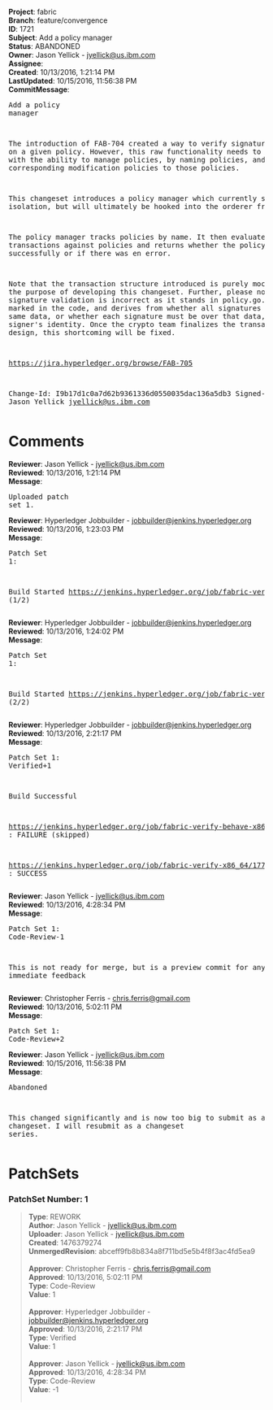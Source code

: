 <strong>Project</strong>: fabric<br><strong>Branch</strong>: feature/convergence<br><strong>ID</strong>: 1721<br><strong>Subject</strong>: Add a policy manager<br><strong>Status</strong>: ABANDONED<br><strong>Owner</strong>: Jason Yellick - jyellick@us.ibm.com<br><strong>Assignee</strong>:<br><strong>Created</strong>: 10/13/2016, 1:21:14 PM<br><strong>LastUpdated</strong>: 10/15/2016, 11:56:38 PM<br><strong>CommitMessage</strong>:<br><pre>Add a policy manager

The introduction of FAB-704 created a way to verify signatures based on
a given policy.  However, this raw functionality needs to be enhanced
with the ability to manage policies, by naming policies, and associating
corresponding modification policies to those policies.

This changeset introduces a policy manager which currently stands in
isolation, but will ultimately be hooked into the orderer framework.

The policy manager tracks policies by name.  It then evaluates
transactions against policies and returns whether the policy evaluated
successfully or if there was en error.

Note that the transaction structure introduced is purely mocked for the
purpose of developing this changeset.  Further, please note that the
signature validation is incorrect as it stands in policy.go.  This is
marked in the code, and derives from whether all signatures are over the
same data, or whether each signature must be over that data, and the
signer's identity.  Once the crypto team finalizes the transaction
design, this shortcoming will be fixed.

https://jira.hyperledger.org/browse/FAB-705

Change-Id: I9b17d1c0a7d62b9361336d0550035dac136a5db3
Signed-off-by: Jason Yellick <jyellick@us.ibm.com>
</pre><h1>Comments</h1><strong>Reviewer</strong>: Jason Yellick - jyellick@us.ibm.com<br><strong>Reviewed</strong>: 10/13/2016, 1:21:14 PM<br><strong>Message</strong>: <pre>Uploaded patch set 1.</pre><strong>Reviewer</strong>: Hyperledger Jobbuilder - jobbuilder@jenkins.hyperledger.org<br><strong>Reviewed</strong>: 10/13/2016, 1:23:03 PM<br><strong>Message</strong>: <pre>Patch Set 1:

Build Started https://jenkins.hyperledger.org/job/fabric-verify-x86_64/1775/ (1/2)</pre><strong>Reviewer</strong>: Hyperledger Jobbuilder - jobbuilder@jenkins.hyperledger.org<br><strong>Reviewed</strong>: 10/13/2016, 1:24:02 PM<br><strong>Message</strong>: <pre>Patch Set 1:

Build Started https://jenkins.hyperledger.org/job/fabric-verify-behave-x86_64/674/ (2/2)</pre><strong>Reviewer</strong>: Hyperledger Jobbuilder - jobbuilder@jenkins.hyperledger.org<br><strong>Reviewed</strong>: 10/13/2016, 2:21:17 PM<br><strong>Message</strong>: <pre>Patch Set 1: Verified+1

Build Successful 

https://jenkins.hyperledger.org/job/fabric-verify-behave-x86_64/674/ : FAILURE (skipped)

https://jenkins.hyperledger.org/job/fabric-verify-x86_64/1775/ : SUCCESS</pre><strong>Reviewer</strong>: Jason Yellick - jyellick@us.ibm.com<br><strong>Reviewed</strong>: 10/13/2016, 4:28:34 PM<br><strong>Message</strong>: <pre>Patch Set 1: Code-Review-1

This is not ready for merge, but is a preview commit for anyone with immediate feedback</pre><strong>Reviewer</strong>: Christopher Ferris - chris.ferris@gmail.com<br><strong>Reviewed</strong>: 10/13/2016, 5:02:11 PM<br><strong>Message</strong>: <pre>Patch Set 1: Code-Review+2</pre><strong>Reviewer</strong>: Jason Yellick - jyellick@us.ibm.com<br><strong>Reviewed</strong>: 10/15/2016, 11:56:38 PM<br><strong>Message</strong>: <pre>Abandoned

This changed significantly and is now too big to submit as a single changeset.  I will resubmit as a changeset series.</pre><h1>PatchSets</h1><h3>PatchSet Number: 1</h3><blockquote><strong>Type</strong>: REWORK<br><strong>Author</strong>: Jason Yellick - jyellick@us.ibm.com<br><strong>Uploader</strong>: Jason Yellick - jyellick@us.ibm.com<br><strong>Created</strong>: 1476379274<br><strong>UnmergedRevision</strong>: abceff9fb8b834a8f711bd5e5b4f8f3ac4fd5ea9<br><br><strong>Approver</strong>: Christopher Ferris - chris.ferris@gmail.com<br><strong>Approved</strong>: 10/13/2016, 5:02:11 PM<br><strong>Type</strong>: Code-Review<br><strong>Value</strong>: 1<br><br><strong>Approver</strong>: Hyperledger Jobbuilder - jobbuilder@jenkins.hyperledger.org<br><strong>Approved</strong>: 10/13/2016, 2:21:17 PM<br><strong>Type</strong>: Verified<br><strong>Value</strong>: 1<br><br><strong>Approver</strong>: Jason Yellick - jyellick@us.ibm.com<br><strong>Approved</strong>: 10/13/2016, 4:28:34 PM<br><strong>Type</strong>: Code-Review<br><strong>Value</strong>: -1<br><br></blockquote>